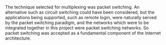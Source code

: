 The technique selected for multiplexing was packet
switching. An alternative such as circuit switching could
have been considered, but the applications being
supported, such as remote login, were naturally served
by the packet switching paradigm, and the networks
which were to be integrated together in this project were
packet switching networks. So packet switching was
accepted as a fundamental component of the Internet
architecture.